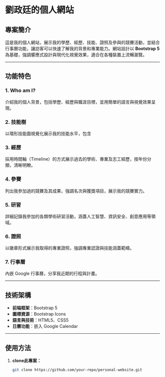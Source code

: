 # 劉政廷的個人網站

## 專案簡介
這是我的個人網站，展示我的學歷、經歷、技能、證照及參與的競賽活動，並結合行事曆功能，讓訪客可以快速了解我的背景和專業能力。網站設計以 **Bootstrap 5** 為基礎，強調響應式設計與現代化視覺效果，適合在各種裝置上流暢瀏覽。

---

## 功能特色
### 1. **Who am I?**
介紹我的個人背景，包括學歷、經歷與職涯目標，並用簡單的語言與視覺效果呈現。

### 2. **技能樹**
以環形技能圖視覺化展示我的技能水平，包含

### 3. **經歷**
採用時間軸（Timeline）的方式展示過去的學術、專業及志工經歷，按年份分類，清晰明瞭。

### 4. **參賽**
列出我參加過的競賽及其成果，強調名次與獲獎項目，展示我的競賽實力。

### 5. **研習**
詳細記錄我參加的各類學術研習活動，涵蓋人工智慧、資訊安全、創意應用等領域。

### 6. **證照**
以徽章形式展示我取得的專業證照，強調專業認證與技能涵蓋範疇。

### 7. **行事曆**
內嵌 Google 行事曆，分享我近期的行程與計畫。

---

## 技術架構
- **前端框架**：Bootstrap 5
- **圖標資源**：Bootstrap Icons
- **語言與技術**：HTML5、CSS5
- **日曆功能**：嵌入 Google Calendar

---

## 使用方法
1. **clone此專案：**
   ```bash
   git clone https://github.com/your-repo/personal-website.git
